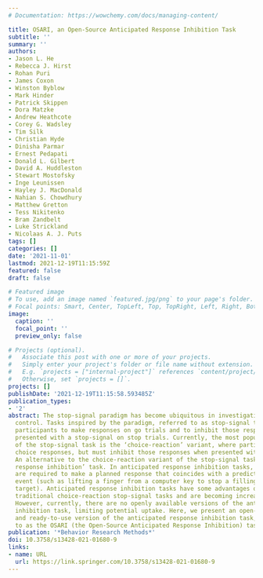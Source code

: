 ```yaml
---
# Documentation: https://wowchemy.com/docs/managing-content/

title: OSARI, an Open-Source Anticipated Response Inhibition Task
subtitle: ''
summary: ''
authors:
- Jason L. He
- Rebecca J. Hirst
- Rohan Puri
- James Coxon
- Winston Byblow
- Mark Hinder
- Patrick Skippen
- Dora Matzke
- Andrew Heathcote
- Corey G. Wadsley
- Tim Silk
- Christian Hyde
- Dinisha Parmar
- Ernest Pedapati
- Donald L. Gilbert
- David A. Huddleston
- Stewart Mostofsky
- Inge Leunissen
- Hayley J. MacDonald
- Nahian S. Chowdhury
- Matthew Gretton
- Tess Nikitenko
- Bram Zandbelt
- Luke Strickland
- Nicolaas A. J. Puts
tags: []
categories: []
date: '2021-11-01'
lastmod: 2021-12-19T11:15:59Z
featured: false
draft: false

# Featured image
# To use, add an image named `featured.jpg/png` to your page's folder.
# Focal points: Smart, Center, TopLeft, Top, TopRight, Left, Right, BottomLeft, Bottom, BottomRight.
image:
  caption: ''
  focal_point: ''
  preview_only: false

# Projects (optional).
#   Associate this post with one or more of your projects.
#   Simply enter your project's folder or file name without extension.
#   E.g. `projects = ["internal-project"]` references `content/project/deep-learning/index.md`.
#   Otherwise, set `projects = []`.
projects: []
publishDate: '2021-12-19T11:15:58.593485Z'
publication_types:
- '2'
abstract: The stop-signal paradigm has become ubiquitous in investigations of inhibitory
  control. Tasks inspired by the paradigm, referred to as stop-signal tasks, require
  participants to make responses on go trials and to inhibit those responses when
  presented with a stop-signal on stop trials. Currently, the most popular version
  of the stop-signal task is the ‘choice-reaction’ variant, where participants make
  choice responses, but must inhibit those responses when presented with a stop-signal.
  An alternative to the choice-reaction variant of the stop-signal task is the ‘anticipated
  response inhibition’ task. In anticipated response inhibition tasks, participants
  are required to make a planned response that coincides with a predictably timed
  event (such as lifting a finger from a computer key to stop a filling bar at a predefined
  target). Anticipated response inhibition tasks have some advantages over the more
  traditional choice-reaction stop-signal tasks and are becoming increasingly popular.
  However, currently, there are no openly available versions of the anticipated response
  inhibition task, limiting potential uptake. Here, we present an open-source, free,
  and ready-to-use version of the anticipated response inhibition task, which we refer
  to as the OSARI (the Open-Source Anticipated Response Inhibition) task.
publication: '*Behavior Research Methods*'
doi: 10.3758/s13428-021-01680-9
links:
- name: URL
  url: https://link.springer.com/10.3758/s13428-021-01680-9
---
```


